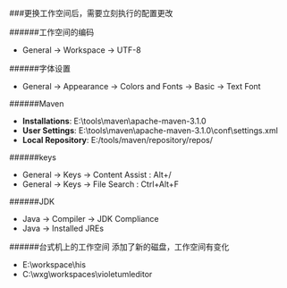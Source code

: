 
###更换工作空间后，需要立刻执行的配置更改

######工作空间的编码
- General -> Workspace -> UTF-8

######字体设置
- General -> Appearance -> Colors and Fonts -> Basic -> Text Font

######Maven
- **Installations**: E:\tools\maven\apache-maven-3.1.0
- **User Settings**: E:\tools\maven\apache-maven-3.1.0\conf\settings.xml
- **Local Repository**: E:/tools/maven/repository/repos/

######keys
- General -> Keys -> Content Assist : Alt+/
- General -> Keys -> File Search : Ctrl+Alt+F

######JDK
- Java -> Compiler -> JDK Compliance
- Java -> Installed JREs

######台式机上的工作空间
添加了新的磁盘，工作空间有变化
- E:\workspace\his
- C:\wxg\workspaces\violetumleditor

